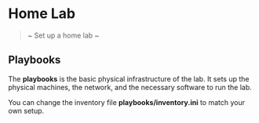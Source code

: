 # Home Lab

> ~ Set up a home lab ~

## Playbooks

The **playbooks** is the basic physical infrastructure of the lab. It sets up the
physical machines, the network, and the necessary software to run the lab.

You can change the inventory file **playbooks/inventory.ini** to match your own setup.

